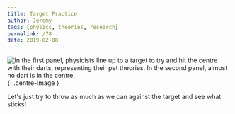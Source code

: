 ```yaml
---
title: Target Practice
author: Jeremy
tags: [physics, theories, research]
permalink: /78
date: 2019-02-08
---
```


![In the first panel, physicists line up to a target to try and hit the centre with their darts, representing their pet theories. In the second panel, almost no dart is in the centre.](https://res.cloudinary.com/dh3hm8pb7/image/upload/c_scale,q_auto:best,w_615/v1535842782/Handwaving/Published/TheoryTargetPractice.png){: .centre-image }

Let's just try to throw as much as we can against the target and see what sticks!